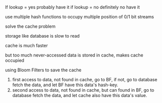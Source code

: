 If lookup = yes
    probably have it
if lookup = no
    definitely no have it

use multiple hash functions
    to occupy multiple position of 0/1 bit streams

solve the cache problem

storage like database is slow to read

cache is much faster

but too much never-accessed data is stored in cache, makes cache occupied

using Bloom Filters to save the cache

1. first access to data, not found in cache, go to BF, if not, go to database
fetch the data, and let BF have this data's hash-key.
2. second access to data, not found in cache, but can found in BF, go to database
fetch the data, and let cache also have this data's value.
